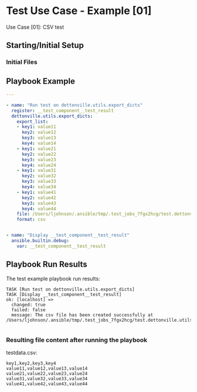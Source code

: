 
# Test Use Case - Example [01]

Use Case [01]: CSV test


## Starting/Initial Setup

### Initial Files


## Playbook Example


```yaml
---

- name: "Run test on dettonville.utils.export_dicts"
  register: __test_component__test_result
  dettonville.utils.export_dicts:
    export_list:
    - key1: value11
      key2: value12
      key3: value13
      key4: value14
    - key1: value21
      key2: value22
      key3: value23
      key4: value24
    - key1: value31
      key2: value32
      key3: value33
      key4: value34
    - key1: value41
      key2: value42
      key3: value43
      key4: value44
    file: /Users/ljohnson/.ansible/tmp/.test_jobs_7fgx2hcg/test.dettonville.utils/tests/dettonville/utils/main/export_dicts/testrun/testdata.csv
    format: csv


- name: "Display __test_component__test_result"
  ansible.builtin.debug:
    var: __test_component__test_result

```



## Playbook Run Results

The test example playbook run results:

```shell
TASK [Run test on dettonville.utils.export_dicts]
TASK [Display __test_component__test_result]
ok: [localhost] =>
  changed: true
  failed: false
  message: The csv file has been created successfully at /Users/ljohnson/.ansible/tmp/.test_jobs_7fgx2hcg/test.dettonville.utils/tests/dettonville/utils/main/export_dicts/testrun/testdata.csv


```


### Resulting file content after running the playbook

testdata.csv:
```csv
key1,key2,key3,key4
value11,value12,value13,value14
value21,value22,value23,value24
value31,value32,value33,value34
value41,value42,value43,value44

```

